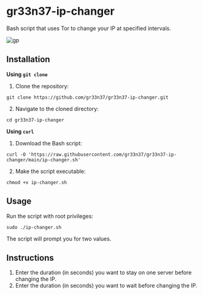 # gr33n37-ip-changer

Bash script that uses Tor to change your IP at specified intervals.

![gp](https://github.com/gr33n37/gr33n37-ip-changer/assets/30112537/34e1c4e2-ec79-4ef3-b0a2-e99eee48bb4b)

## Installation

**Using `git clone`**

1. Clone the repository:

```shell
git clone https://github.com/gr33n37/gr33n37-ip-changer.git
```

2. Navigate to the cloned directory:

```shell
cd gr33n37-ip-changer
```

**Using `curl`**

1. Download the Bash script:

```shell
curl -O 'https://raw.githubusercontent.com/gr33n37/gr33n37-ip-changer/main/ip-changer.sh'
```

2. Make the script executable:

```shell
chmod +x ip-changer.sh
```

## Usage

Run the script with root privileges:

```shell
sudo ./ip-changer.sh
```

The script will prompt you for two values.

## Instructions

1. Enter the duration (in seconds) you want to stay on one server before changing the IP.
2. Enter the duration (in seconds) you want to wait before changing the IP.

